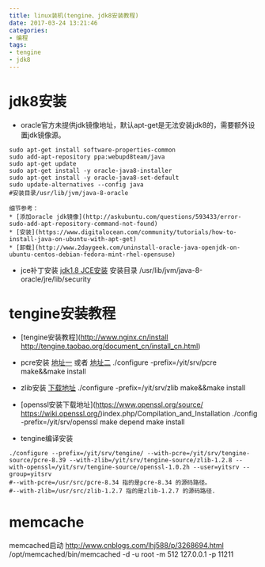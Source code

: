 ```yaml
---
title: linux装机(tengine、jdk8安装教程)
date: 2017-03-24 13:21:46
categories: 
- 编程
tags: 
- tengine
- jdk8
---
```

# jdk8安装
* oracle官方未提供jdk镜像地址，默认apt-get是无法安装jdk8的，需要额外设置jdk镜像源。
```shell
sudo apt-get install software-properties-common
sudo add-apt-repository ppa:webupd8team/java
sudo apt-get update
sudo apt-get install -y oracle-java8-installer
sudo apt-get install -y oracle-java8-set-default
sudo update-alternatives --config java
#安装目录/usr/lib/jvm/java-8-oracle
```
    细节参考：
    * [添加oracle jdk镜像](http://askubuntu.com/questions/593433/error-sudo-add-apt-repository-command-not-found)
    * [安装](https://www.digitalocean.com/community/tutorials/how-to-install-java-on-ubuntu-with-apt-get)
    * [卸载](http://www.2daygeek.com/uninstall-oracle-java-openjdk-on-ubuntu-centos-debian-fedora-mint-rhel-opensuse)
<!-- more -->

* jce补丁安装
[jdk1.8 JCE安装](http://www.oracle.com/technetwork/java/javase/downloads/jce8-download-2133166.html)
安装目录 /usr/lib/jvm/java-8-oracle/jre/lib/security

# tengine安装教程

* [tengine安装教程](http://www.nginx.cn/install http://tengine.taobao.org/document_cn/install_cn.html)

* pcre安装 [地址一](ftp://ftp.csx.cam.ac.uk/pub/software/programming/pcre/) 或者 [地址二](https://sourceforge.net/projects/pcre/files/pcre/8.39/pcre-8.39.tar.gz/download)
./configure -prefix=/yit/srv/pcre
make&&make install

* zlib安装 [下载地址](http://zlib.net/)
./configure -prefix=/yit/srv/zlib
make&&make install

* [openssl安装下载地址](https://www.openssl.org/source/ https://wiki.openssl.org/)index.php/Compilation_and_Installation
./config -prefix=/yit/srv/openssl
make depend
make install

* tengine编译安装

```shell
./configure --prefix=/yit/srv/tengine/ --with-pcre=/yit/srv/tengine-source/pcre-8.39 --with-zlib=/yit/srv/tengine-source/zlib-1.2.8 --with-openssl=/yit/srv/tengine-source/openssl-1.0.2h --user=yitsrv --group=yitsrv 
#--with-pcre=/usr/src/pcre-8.34 指的是pcre-8.34 的源码路径。
#--with-zlib=/usr/src/zlib-1.2.7 指的是zlib-1.2.7 的源码路径.
```


# memcache
memcached启动 http://www.cnblogs.com/lhj588/p/3268694.html
/opt/memcached/bin/memcached -d -u root -m 512 127.0.0.1 -p 11211 